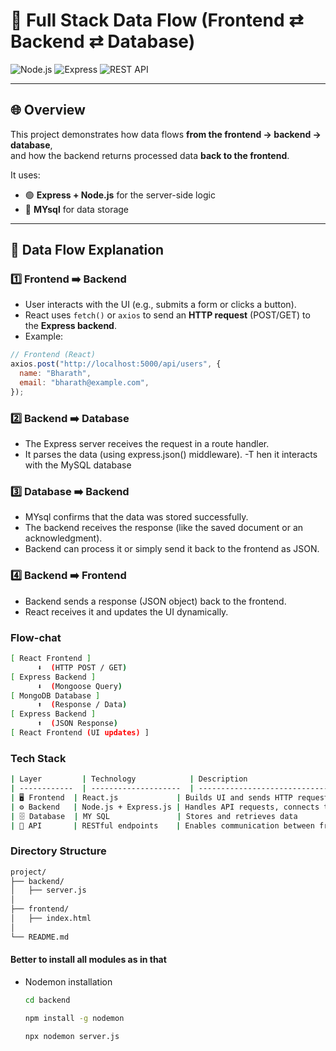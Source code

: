 # 🔄 Full Stack Data Flow (Frontend ⇄ Backend ⇄ Database)

![Node.js](https://img.shields.io/badge/Node.js-Backend-green?logo=node.js)
![Express](https://img.shields.io/badge/Express.js-Server-blue)
![REST API](https://img.shields.io/badge/API-REST-orange)

---

## 🌐 Overview

This project demonstrates how data flows **from the frontend → backend → database**,  
and how the backend returns processed data **back to the frontend**.

It uses:
- 🟢 **Express + Node.js** for the server-side logic  
- 🍃 **MYsql** for data storage
---

## 🔁 Data Flow Explanation

### 1️⃣ Frontend ➡️ Backend
- User interacts with the UI (e.g., submits a form or clicks a button).
- React uses `fetch()` or `axios` to send an **HTTP request** (POST/GET) to the **Express backend**.
- Example:
```js
// Frontend (React)
axios.post("http://localhost:5000/api/users", {
  name: "Bharath",
  email: "bharath@example.com",
});
```
### 2️⃣ Backend ➡️ Database
- The Express server receives the request in a route handler.
- It parses the data (using express.json() middleware).
-T hen it interacts with the MySQL database

### 3️⃣ Database ➡️ Backend

- MYsql confirms that the data was stored successfully.
- The backend receives the response (like the saved document or an acknowledgment).
- Backend can process it or simply send it back to the frontend as JSON.

### 4️⃣ Backend ➡️ Frontend
- Backend sends a response (JSON object) back to the frontend.
- React receives it and updates the UI dynamically.

### Flow-chat
```bash
[ React Frontend ]
      ⬇️  (HTTP POST / GET)
[ Express Backend ]
      ⬇️  (Mongoose Query)
[ MongoDB Database ]
      ⬆️  (Response / Data)
[ Express Backend ]
      ⬆️  (JSON Response)
[ React Frontend (UI updates) ]

```

### Tech Stack
```bash
| Layer         | Technology            | Description                                       |
| ------------  | --------------------  | --------------------------------------------------|
| 🖥️ Frontend  | React.js             | Builds UI and sends HTTP requests                  |
| ⚙️ Backend   | Node.js + Express.js | Handles API requests, connects to DB               |
| 🗄️ Database  | MY SQL               | Stores and retrieves data                          |
| 🔌 API       | RESTful endpoints    | Enables communication between frontend and backend |


```
### Directory Structure
```bash
project/
├── backend/
│   ├── server.js
│
├── frontend/
│   ├── index.html
│
└── README.md

```
#### Better to install all modules as in that
- Nodemon installation
  ``` bash
  cd backend
  ```
  ``` bash
  npm install -g nodemon
  ```
  ``` bash
  npx nodemon server.js
  ```
